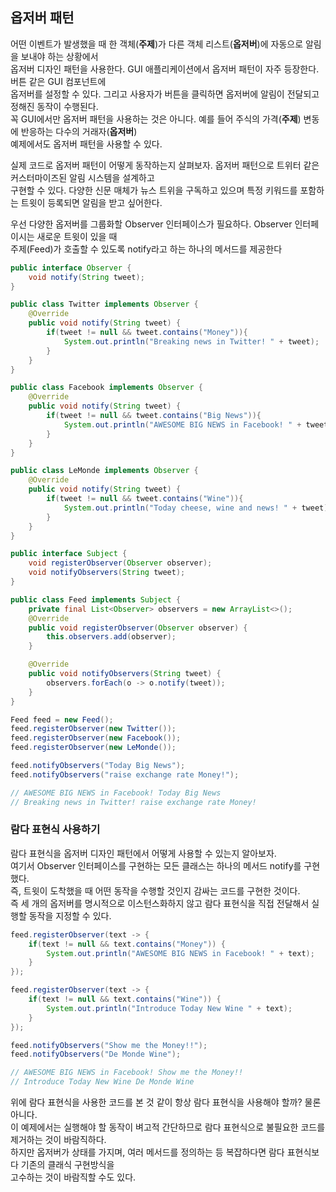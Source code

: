 ## 옵저버 패턴
  
어떤 이벤트가 발생했을 때 한 객체(**주제**)가 다른 객체 리스트(**옵저버**)에 자동으로 알림을 보내야 하는 상황에서  
옵저버 디자인 패턴을 사용한다. GUI 애플리케이션에서 옵저버 패턴이 자주 등장한다. 버튼 같은 GUI 컴포넌트에  
옵저버를 설정할 수 있다. 그리고 사용자가 버튼을 클릭하면 옵저버에 알림이 전달되고 정해진 동작이 수행된다.  
꼭 GUI에서만 옵저버 패턴을 사용하는 것은 아니다. 예를 들어 주식의 가격(**주제**) 변동에 반응하는 다수의 거래자(**옵저버**)  
예제에서도 옵저버 패턴을 사용할 수 있다.  
  
실제 코드로 옵저버 패턴이 어떻게 동작하는지 살펴보자. 옵저버 패턴으로 트위터 같은 커스터마이즈된 알림 시스템을 설계하고  
구현할 수 있다. 다양한 신문 매체가 뉴스 트위을 구독하고 있으며 특정 키워드를 포함하는 트윗이 등록되면 알림을 받고 싶어한다.  
  
우선 다양한 옵저버를 그룹화할 Observer 인터페이스가 필요하다. Observer 인터페이시는 새로운 트윗이 있을 때  
주제(Feed)가 호출할 수 있도록 notify라고 하는 하나의 메서드를 제공한다  
  
```java
public interface Observer {
    void notify(String tweet);
}

public class Twitter implements Observer {
    @Override
    public void notify(String tweet) {
        if(tweet != null && tweet.contains("Money")){
            System.out.println("Breaking news in Twitter! " + tweet);
        }
    }
}

public class Facebook implements Observer {
    @Override
    public void notify(String tweet) {
        if(tweet != null && tweet.contains("Big News")){
            System.out.println("AWESOME BIG NEWS in Facebook! " + tweet);
        }
    }
}

public class LeMonde implements Observer {
    @Override
    public void notify(String tweet) {
        if(tweet != null && tweet.contains("Wine")){
            System.out.println("Today cheese, wine and news! " + tweet);
        }
    }
}

public interface Subject {
    void registerObserver(Observer observer);
    void notifyObservers(String tweet);
}

public class Feed implements Subject {
    private final List<Observer> observers = new ArrayList<>();
    @Override
    public void registerObserver(Observer observer) {
        this.observers.add(observer);
    }

    @Override
    public void notifyObservers(String tweet) {
        observers.forEach(o -> o.notify(tweet));
    }
}

Feed feed = new Feed();
feed.registerObserver(new Twitter());
feed.registerObserver(new Facebook());
feed.registerObserver(new LeMonde());

feed.notifyObservers("Today Big News");
feed.notifyObservers("raise exchange rate Money!");

// AWESOME BIG NEWS in Facebook! Today Big News
// Breaking news in Twitter! raise exchange rate Money!
```
  
### 람다 표현식 사용하기
  
람다 표현식을 옵저버 디자인 패턴에서 어떻게 사용할 수 있는지 알아보자.  
여기서 Observer 인터페이스를 구현하는 모든 클래스는 하나의 메서드 notify를 구현했다.  
즉, 트윗이 도착했을 때 어떤 동작을 수행할 것인지 감싸는 코드를 구현한 것이다.  
즉 세 개의 옵저버를 명시적으로 이스턴스화하지 않고 람다 표현식을 직접 전달해서 실행할 동작을 지정할 수 있다.  
  
```java
feed.registerObserver(text -> {
    if(text != null && text.contains("Money")) {
        System.out.println("AWESOME BIG NEWS in Facebook! " + text);
    }
});

feed.registerObserver(text -> {
    if(text != null && text.contains("Wine")) {
        System.out.println("Introduce Today New Wine " + text);
    }
});

feed.notifyObservers("Show me the Money!!");
feed.notifyObservers("De Monde Wine");

// AWESOME BIG NEWS in Facebook! Show me the Money!!
// Introduce Today New Wine De Monde Wine
```  
위에 람다 표현식을 사용한 코드를 본 것 같이 항상 람다 표현식을 사용해야 할까? 물론 아니다.   
이 예제에서는 실행해야 할 동작이 벼고적 간단하므로 람다 표현식으로 불필요한 코드를 제거하는 것이 바람직하다.  
하지만 옵저버가 상태를 가지며, 여러 메서드를 정의하는 등 복잡하다면 람다 표현식보다 기존의 클래식 구현방식을  
고수하는 것이 바람직할 수도 있다.